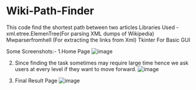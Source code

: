 # Wiki-Path-Finder
This code find the shortest path between two articles
Libraries Used -
xml.etree.ElemenTree(For parsing XML dumps of Wikipedia)
Mwparserfromhell (For extracting the links from Xml)
Tkinter For Basic GUI

Some Screenshots:-
1.Home Page
![image](https://user-images.githubusercontent.com/70817539/188263180-223db9b8-228d-41ca-a178-b4a0014a0df2.png)

2. Since finding the task sometimes may require large time hence we ask users at every level if they want to move forward.
![image](https://user-images.githubusercontent.com/70817539/188263249-5f00175c-ea3d-4467-bdfd-9e407a251f90.png)

2. Final Result Page
![image](https://user-images.githubusercontent.com/70817539/188263281-daec5ba4-0e6b-4536-9e7e-f5e5e85013bf.png)
